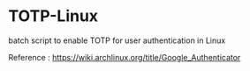 # TOTP-Linux
batch script to enable TOTP for user authentication in Linux


Reference : https://wiki.archlinux.org/title/Google_Authenticator

